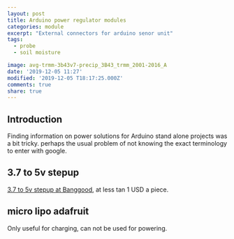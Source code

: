 ```yaml
---
layout: post
title: Arduino power regulator modules
categories: module
excerpt: "External connectors for arduino senor unit"
tags:
  - probe
  - soil moisture

image: avg-trmm-3b43v7-precip_3B43_trmm_2001-2016_A
date: '2019-12-05 11:27'
modified: '2019-12-05 T18:17:25.000Z'
comments: true
share: true
---
```


## Introduction

Finding information on power solutions for Arduino stand alone projects was a bit tricky. perhaps the usual problem of not knowing the exact terminology to enter with google.

## 3.7 to 5v stepup

[3.7 to 5v stepup at Banggood](https://www.banggood.com/20pcs-DC-DC-0_9V-5V-to-5V-600mA-USB-Step-Up-Power-Boost-Module-PFM-Control-Mini-Mobile-Booster-p-1590024.html?rmmds=detail-left-hotproducts__2&cur_warehouse=CN), at less tan 1 USD a piece.

## micro lipo adafruit

Only useful for charging, can not be used for powering.
